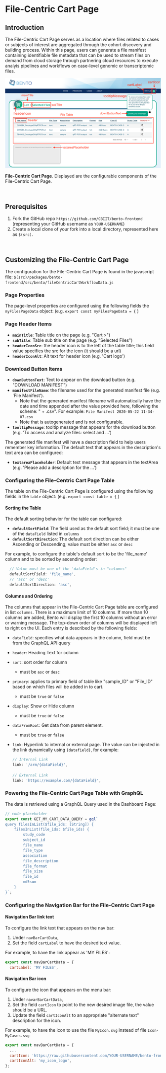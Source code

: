 # File-Centric Cart Page



## Introduction

The File-Centric Cart Page serves as a location where files related to cases or subjects of interest are aggregated through the cohort discovery and building process. Within this page, users can generate a file manifest containing identifiable file metadata that can be used to stream files on demand from cloud storage through partnering cloud resources to execute analyis pipelines and workflows on case-level genomic or transcriptomic files.

![File-Centric Cart](../assets/fileCentric-Cart.png)

**File-Centric Cart Page**. Displayed are the configurable components of the File-Centric Cart Page.

<p>&nbsp;</p>

## Prerequisites
1. Fork the GitHub repo `https://github.com/CBIIT/bento-frontend` (representing your GitHub username as `YOUR-USERNAME`)
2. Create a local clone of your fork into a local directory, represented here as `$(src)`.

<p>&nbsp;</p>

## Customizing the File-Centric Cart Page

The configuration for the File-Centric Cart Page is found in the javascript file: `$(src)/packages/bento-frontend/src/bento/fileCentricCartWorkflowData.js`



### Page Properties

The page-level properties are configured using the following fields the `myFilesPageData` object: (e.g. `export const myFilesPageData = {` )



### Page Header Items

* **`mainTitle`**: Table title on the page (e.g. "Cart >")
* **`subTitle`**: Table sub title on the page (e.g. "Selected Files")
* **`headerIconSrc`**: the header icon is to the left of the table title; this field value specifies the src for the icon (it should be a url)
* **`headerIconAlt`**: Alt text for header icon (e.g. 'Cart logo')



### Download Button Items

* **`downButtonText`**: Text to appear on the download button (e.g. "DOWNLOAD MANIFEST")
* **`manifestFileName`**: the filename used for the generated manifest file (e.g. 'File Manifest'). 
  * Note that the generated manifest filename will automatically have the date and time appended after the value provided here, following the scheme:   "<manifestFileName> + <timestamp>.csv".  For example:  `File Manifest 2020-05-22 11-34-07.csv` 
  * Note that  <timestamp> is autogenerated and is not configurable. 
* **`tooltipMessage`**: tooltip message that appears for the download button (e.g. 'To access and analyze files: select and ...')



The generated file manifest will have a description field to help users remember key information. The default text that appears in the description's text area can be configured:

* **`textareaPlaceholder`**: Default text message that appears in the textArea (e.g. 'Please add a description for the ...')



### Configuring the File-Centric Cart Page Table

The table on the File-Centric Cart Page is configured using the following fields in the `table` object:  (e.g. `export const table = {` )



#### Sorting the Table

The default sorting behavior for the table can configured:

* **`defaultSortField`**: The field used as the default sort field; it must be one of the `dataField` listed in `columns`
* **`defaultSortDirection`**: The default sort direction can be either Ascending or Descending; value must be either `asc` or `desc`

For example, to configure the table's default sort to be the 'file_name' column and to be sorted by ascending order: 

```javascript
  // Value must be one of the 'dataField's in "columns"
  defaultSortField: 'file_name',
  // 'asc' or 'desc'
  defaultSortDirection: 'asc', 
```



#### Columns and Ordering

The columns that appear in the File-Centric Cart Page table are configured in list `columns`. There is a maximum limit of 10 columns. If more than 10 columns are added, Bento will display the first 10 columns without an error or warning message. The top-down order of columns will be displayed left to right on the UI.  Each entry is described by the following fields:

* `dataField`: specifies what data appears in the column, field must be from the GraphQL API query

* `header`: Heading Text for column

* `sort`: sort order for column

  * must be `asc` or `desc`

* `primary`: applies to primary field of table like "sample_ID" or "File_ID" based on which files will be added in to cart.

  * must be `true`  or `false`

* `display`: Show  or Hide column 

  * must be `true`  or `false`

* `dataFromRoot`: Get data from parent element.

  * must be `true`  or `false`

* `link`: Hyperlink to internal or external page. The value can be injected in the link dynamically using `{datafield}`, for example:

  ```javascript
  // Internal Link 
  link: '/arm/{dataField}',
  
  // External Link
  link: 'https://example.com/{dataField}',
  ```

  




### Powering the File-Centric Cart Page Table with GraphQL

The data is retrieved using a GraphQL Query used in the Dashboard Page: 

```javascript
// code placeholder
export const GET_MY_CART_DATA_QUERY = gql`
query filesInList($file_ids: [String]) {
    filesInList(file_ids: $file_ids) {
        study_code
        subject_id
        file_name
        file_type
        association
        file_description
        file_format
        file_size
        file_id
        md5sum
    }
}`;
```





### Configuring the Navigation Bar for the File-Centric Cart Page


#### Navigation Bar link text
To configure the link text that appears on the nav bar:

1. Under `navBarCartData`, 
2. Set the field `cartLabel` to have the desired text value.

For example, to have the link appear as 'MY FILES':

```javascript
export const navBarCartData = {
  cartLabel: 'MY FILES',
```


#### Navigation Bar icon
To configure the icon that appears on the menu bar:

1. Under `navarBarCartData`, 
2. Set the field `cartIcon` to point to the new desired image file, the value should be a URL.
3. Update the field `cartIconAlt` to an appropriate "alternate text" description for the icon.

For example, to have the icon to use the file `MyIcon.svg` instead of file `Icon-MyCases.svg`

```javascript
export const navBarCartData = {
  ...
  cartIcon: 'https://raw.githubusercontent.com/YOUR-USERNAME/bento-frontend/master/src/assets/icons/MyIcon.svg',
  cartIconAlt: 'my_icon_logo',
};
```


<p>&nbsp;</p>

